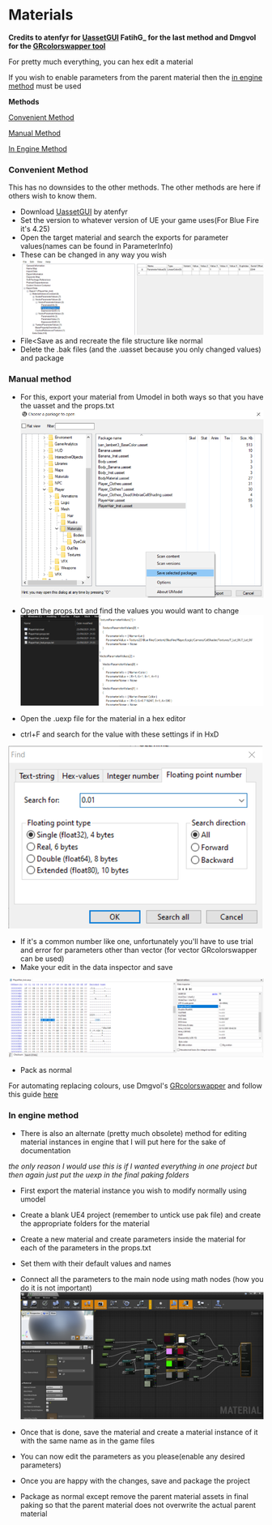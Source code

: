 # Materials

**Credits to atenfyr for [UassetGUI](https://github.com/atenfyr/UAssetGUI/releases) FatihG_ for the last method and Dmgvol for the [GRcolorswapper tool](https://github.com/Dmgvol/GR_Guides/blob/main/Tools/GRColorSwapper.zip)**

For pretty much everything, you can hex edit a material

If you wish to enable parameters from the parent material then the [in engine method](./Materials.md#in-engine-method) must be used

**Methods**

[Convenient Method](./Materials.md#convenient-method)

[Manual Method](./Materials.md#manual-method)

[In Engine Method](./Materials.md#in-engine-method)

### Convenient Method
This has no downsides to the other methods. The other methods are here if others wish to know them.
- Download [UassetGUI](https://github.com/atenfyr/UAssetGUI/releases) by atenfyr
- Set the version to whatever version of UE your game uses(For Blue Fire it's 4.25)
- Open the target material and search the exports for parameter values(names can be found in ParameterInfo)
- These can be changed in any way you wish
![](https://github.com/bananaturtlesandwich/Blue-Fire-Modding-Guide/blob/main/Images/UassetGUI.png)
- File<Save as and recreate the file structure like normal
- Delete the .bak files (and the .uasset because you only changed values) and package

### Manual method
- For this, export your material from Umodel in both ways so that you have the uasset and the props.txt
![](Images/save.png)

- Open the props.txt and find the values you would want to change
![](Images/props.png)

- Open the .uexp file for the material in a hex editor
- ctrl+F and search for the value with these settings if in HxD

![](Images/Hxd.png)

- If it's a common number like one, unfortunately you'll have to use trial and error for parameters other than vector (for vector GRcolorswapper can be used)
- Make your edit in the data inspector and save

![](Images/data%20inspector.png)

- Pack as normal

For automating replacing colours, use Dmgvol's [GRcolorswapper](https://github.com/Dmgvol/GR_Guides/blob/main/Tools/GRColorSwapper.zip) and follow this guide [here](https://github.com/Dmgvol/GR_Guides/blob/main/ColorSwap.md)

### In engine method
- There is also an alternate (pretty much obsolete) method for editing material instances in engine that I will put here for the sake of documentation

*the only reason I would use this is if I wanted everything in one project but then again just put the uexp in the final paking folders*

- First export the material instance you wish to modify normally using umodel
- Create a blank UE4 project (remember to untick use pak file) and create the appropriate folders for the material
- Create a new material and create parameters inside the material for each of the parameters in the props.txt
- Set them with their default values and names
- Connect all the parameters to the main node using math nodes (how you do it is not important)
![](Images/nodes.PNG)

- Once that is done, save the material and create a material instance of it with the same name as in the game files
- You can now edit the parameters as you please(enable any desired parameters)
- Once you are happy with the changes, save and package the project
- Package as normal except remove the parent material assets in final paking so that the parent material does not overwrite the actual parent material

